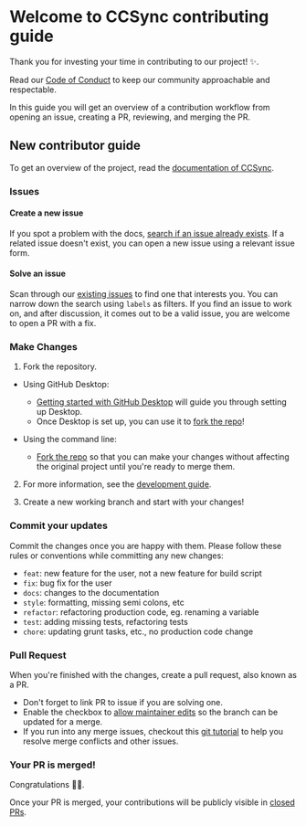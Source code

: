 # Welcome to CCSync contributing guide <!-- omit in toc -->

Thank you for investing your time in contributing to our project! :sparkles:.

Read our [Code of Conduct](./CODE_OF_CONDUCT.md) to keep our community approachable and respectable.

In this guide you will get an overview of a contribution workflow from opening an issue, creating a PR, reviewing, and merging the PR.

## New contributor guide

To get an overview of the project, read the [documentation of CCSync](https://its-me-abhishek.github.io/ccsync-docs/).

### Issues

#### Create a new issue

If you spot a problem with the docs, [search if an issue already exists](https://github.com/its-me-abhishek/ccsync/issues). If a related issue doesn't exist, you can open a new issue using a relevant issue form.

#### Solve an issue

Scan through our [existing issues](https://github.com/its-me-abhishek/ccsync/issues) to find one that interests you. You can narrow down the search using `labels` as filters. If you find an issue to work on, and after discussion, it comes out to be a valid issue, you are welcome to open a PR with a fix.

### Make Changes

1. Fork the repository.

- Using GitHub Desktop:

  - [Getting started with GitHub Desktop](https://docs.github.com/en/desktop/installing-and-configuring-github-desktop/getting-started-with-github-desktop) will guide you through setting up Desktop.
  - Once Desktop is set up, you can use it to [fork the repo](https://docs.github.com/en/desktop/contributing-and-collaborating-using-github-desktop/cloning-and-forking-repositories-from-github-desktop)!

- Using the command line:
  - [Fork the repo](https://docs.github.com/en/github/getting-started-with-github/fork-a-repo#fork-an-example-repository) so that you can make your changes without affecting the original project until you're ready to merge them.

2. For more information, see the [development guide](https://its-me-abhishek.github.io/ccsync-docs/).

3. Create a new working branch and start with your changes!

### Commit your updates

Commit the changes once you are happy with them.
Please follow these rules or conventions while committing any new changes:

- `feat`: new feature for the user, not a new feature for build script
- `fix`: bug fix for the user
- `docs`: changes to the documentation
- `style`: formatting, missing semi colons, etc
- `refactor`: refactoring production code, eg. renaming a variable
- `test`: adding missing tests, refactoring tests
- `chore`: updating grunt tasks, etc., no production code change

### Pull Request

When you're finished with the changes, create a pull request, also known as a PR.

- Don't forget to link PR to issue if you are solving one.
- Enable the checkbox to [allow maintainer edits](https://docs.github.com/en/github/collaborating-with-issues-and-pull-requests/allowing-changes-to-a-pull-request-branch-created-from-a-fork) so the branch can be updated for a merge.
- If you run into any merge issues, checkout this [git tutorial](https://github.com/skills/resolve-merge-conflicts) to help you resolve merge conflicts and other issues.

### Your PR is merged!

Congratulations :tada::tada:.

Once your PR is merged, your contributions will be publicly visible in [closed PRs](https://github.com/its-me-abhishek/ccsync/pulls?q=is%3Apr+is%3Aclosed).
